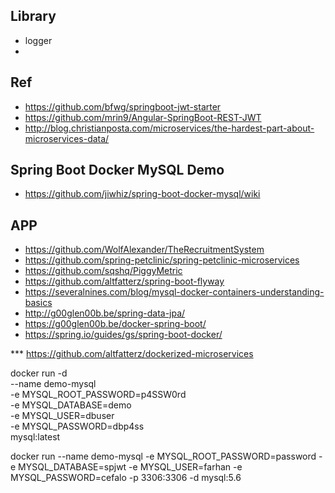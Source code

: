 
Library
-------
* logger
* 

Ref
---
* https://github.com/bfwg/springboot-jwt-starter
* https://github.com/mrin9/Angular-SpringBoot-REST-JWT
* http://blog.christianposta.com/microservices/the-hardest-part-about-microservices-data/

Spring Boot Docker MySQL Demo
-----------------------------
* https://github.com/jiwhiz/spring-boot-docker-mysql/wiki

APP
---
* https://github.com/WolfAlexander/TheRecruitmentSystem
* https://github.com/spring-petclinic/spring-petclinic-microservices
* https://github.com/sqshq/PiggyMetric
* https://github.com/altfatterz/spring-boot-flyway
* https://severalnines.com/blog/mysql-docker-containers-understanding-basics
* http://g00glen00b.be/spring-data-jpa/ 
* https://g00glen00b.be/docker-spring-boot/
* https://spring.io/guides/gs/spring-boot-docker/

*** https://github.com/altfatterz/dockerized-microservices 


docker run -d \
    --name demo-mysql \
    -e MYSQL_ROOT_PASSWORD=p4SSW0rd \
    -e MYSQL_DATABASE=demo \
    -e MYSQL_USER=dbuser \
    -e MYSQL_PASSWORD=dbp4ss \
    mysql:latest
    
    


docker run --name demo-mysql -e MYSQL_ROOT_PASSWORD=password -e MYSQL_DATABASE=spjwt -e MYSQL_USER=farhan -e MYSQL_PASSWORD=cefalo -p 3306:3306 -d mysql:5.6

